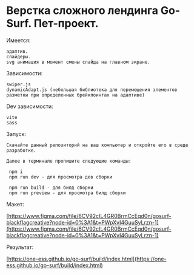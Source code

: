 # Верстка сложного лендинга Go-Surf. Пет-проект.

Имеется:

    адаптив.
    слайдеры.
    svg анимация в момент смены слайда на главном экране.

Зависимости:

    swiper.js
    dynamicAdapt.js (небольшая библиотека для перемещения элементов разметки при определенных брейкпоинтах на адаптиве)

Dev зависимости:

    vite
    sass

Запуск:

    Скачайте данный репозиторий на ваш компьютер и откройте его в среде разработке.

    Далее в терминале пропишите следующие команды:

     npm i
     npm run dev - для просмотра дев сборки

     npm run build - для билд сборки
     npm run preview - для просмотра билд сборки

Макет:

[https://www.figma.com/file/6CV92cIL4GR0BrmCcEqd0n/gosurf-blackflagcreative?node-id=0%3A1&t=PWpXvI4GuuSyLrzn-1](https://www.figma.com/file/6CV92cIL4GR0BrmCcEqd0n/gosurf-blackflagcreative?node-id=0%3A1&t=PWpXvI4GuuSyLrzn-1)

Результат:

[https://one-ess.github.io/go-surf/build/index.html](https://one-ess.github.io/go-surf/build/index.html)
